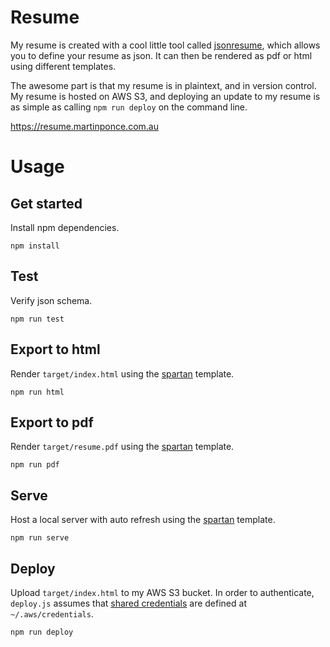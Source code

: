 # Resume

My resume is created with a cool little tool called [jsonresume](https://jsonresume.org/), which allows you to define your resume as json. It can then be rendered as pdf or html using different templates.

The awesome part is that my resume is in plaintext, and in version control. My resume is hosted on AWS S3, and deploying an update to my resume is as simple as calling `npm run deploy` on the command line.

https://resume.martinponce.com.au

# Usage

## Get started

Install npm dependencies.

```
npm install
```

## Test

Verify json schema.

```
npm run test
```

## Export to html

Render `target/index.html` using the [spartan](https://github.com/phoinixi/jsonresume-theme-spartan) template.

```
npm run html
```

## Export to pdf

Render `target/resume.pdf` using the [spartan](https://github.com/phoinixi/jsonresume-theme-spartan) template.

```
npm run pdf
```

## Serve

Host a local server with auto refresh using the [spartan](https://github.com/phoinixi/jsonresume-theme-spartan) template.

```
npm run serve
```

## Deploy

Upload `target/index.html` to my AWS S3 bucket. In order to authenticate, `deploy.js` assumes that [shared credentials](https://docs.aws.amazon.com/sdk-for-javascript/v2/developer-guide/loading-node-credentials-shared.html) are defined at `~/.aws/credentials`.

```
npm run deploy
```